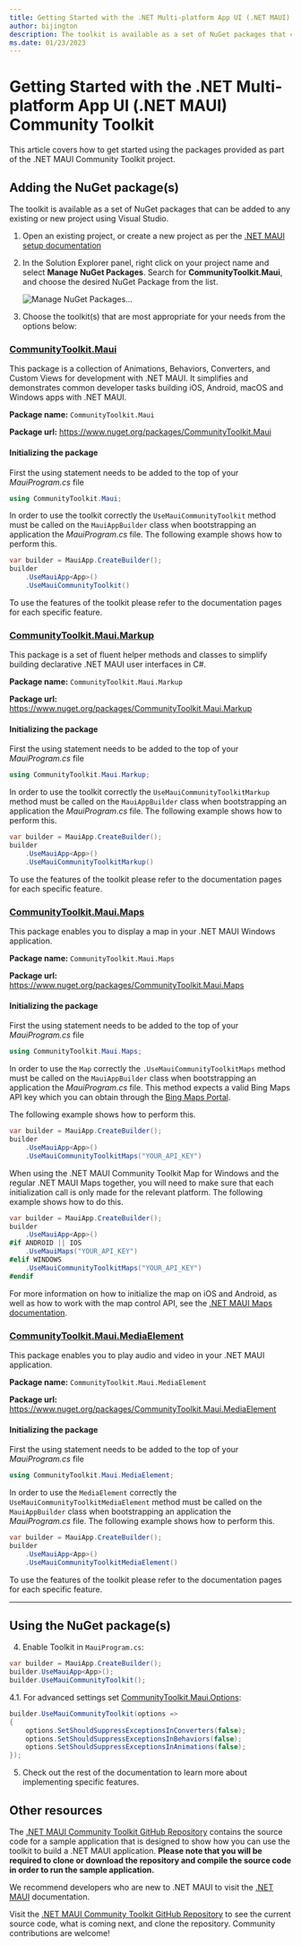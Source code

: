 ```yaml
---
title: Getting Started with the .NET Multi-platform App UI (.NET MAUI) Community Toolkit
author: bijington
description: The toolkit is available as a set of NuGet packages that can be added to any existing or new .NET MAUI project.
ms.date: 01/23/2023
---
```


# Getting Started with the .NET Multi-platform App UI (.NET MAUI) Community Toolkit

This article covers how to get started using the packages provided as part of the .NET MAUI Community Toolkit project.

## Adding the NuGet package(s)

The toolkit is available as a set of NuGet packages that can be added to any existing or new project using Visual Studio.

1. Open an existing project, or create a new project as per the [.NET MAUI setup documentation](/dotnet/maui/get-started/first-app)

2. In the Solution Explorer panel, right click on your project name and select **Manage NuGet Packages**. Search for **CommunityToolkit.Maui**, and choose the desired NuGet Package from the list.

    ![Manage NuGet Packages...](images/get-started/manage-nuget.png "Right click on the solution and select 'Manage NuGet Packages...'")

3. Choose the toolkit(s) that are most appropriate for your needs from the options below:

### [CommunityToolkit.Maui](#tab/CommunityToolkitMaui)

This package is a collection of Animations, Behaviors, Converters, and Custom Views for development with .NET MAUI. It simplifies and demonstrates common developer tasks building iOS, Android, macOS and Windows apps with .NET MAUI.

**Package name:** `CommunityToolkit.Maui`

**Package url:** https://www.nuget.org/packages/CommunityToolkit.Maui

#### Initializing the package

First the using statement needs to be added to the top of your *MauiProgram.cs* file

```csharp
using CommunityToolkit.Maui;
```

In order to use the toolkit correctly the `UseMauiCommunityToolkit` method must be called on the `MauiAppBuilder` class when bootstrapping an application the *MauiProgram.cs* file. The following example shows how to perform this.

```csharp
var builder = MauiApp.CreateBuilder();
builder
    .UseMauiApp<App>()
    .UseMauiCommunityToolkit()
```

To use the features of the toolkit please refer to the documentation pages for each specific feature.

### [CommunityToolkit.Maui.Markup](#tab/CommunityToolkitMauiMarkup)

This package is a set of fluent helper methods and classes to simplify building declarative .NET MAUI user interfaces in C#.

**Package name:** `CommunityToolkit.Maui.Markup`

**Package url:** https://www.nuget.org/packages/CommunityToolkit.Maui.Markup

#### Initializing the package

First the using statement needs to be added to the top of your *MauiProgram.cs* file

```csharp
using CommunityToolkit.Maui.Markup;
```

In order to use the toolkit correctly the `UseMauiCommunityToolkitMarkup` method must be called on the `MauiAppBuilder` class when bootstrapping an application the *MauiProgram.cs* file. The following example shows how to perform this.

```csharp
var builder = MauiApp.CreateBuilder();
builder
    .UseMauiApp<App>()
    .UseMauiCommunityToolkitMarkup()
```

To use the features of the toolkit please refer to the documentation pages for each specific feature.

### [CommunityToolkit.Maui.Maps](#tab/CommunityToolkitMauiMaps)

This package enables you to display a map in your .NET MAUI Windows application.

**Package name:** `CommunityToolkit.Maui.Maps`

**Package url:** https://www.nuget.org/packages/CommunityToolkit.Maui.Maps

#### Initializing the package

First the using statement needs to be added to the top of your *MauiProgram.cs* file

```csharp
using CommunityToolkit.Maui.Maps;
```

In order to use the `Map` correctly the `.UseMauiCommunityToolkitMaps` method must be called on the `MauiAppBuilder` class when bootstrapping an application the *MauiProgram.cs* file. This method expects a valid Bing Maps API key which you can obtain through the [Bing Maps Portal](https://www.bingmapsportal.com/).

The following example shows how to perform this.

```csharp
var builder = MauiApp.CreateBuilder();
builder
    .UseMauiApp<App>()
    .UseMauiCommunityToolkitMaps("YOUR_API_KEY")
```

When using the .NET MAUI Community Toolkit Map for Windows and the regular .NET MAUI Maps together, you will need to make sure that each initialization call is only made for the relevant platform. The following example shows how to do this.

```csharp
var builder = MauiApp.CreateBuilder();
builder
    .UseMauiApp<App>()
#if ANDROID || IOS
    .UseMauiMaps("YOUR_API_KEY")
#elif WINDOWS
    .UseMauiCommunityToolkitMaps("YOUR_API_KEY")
#endif
```

For more information on how to initialize the map on iOS and Android, as well as how to work with the map control API, see the [.NET MAUI Maps documentation](/dotnet/maui/user-interface/controls/map).

### [CommunityToolkit.Maui.MediaElement](#tab/CommunityToolkitMauiMediaElement)

This package enables you to play audio and video in your .NET MAUI application.

**Package name:** `CommunityToolkit.Maui.MediaElement`

**Package url:** https://www.nuget.org/packages/CommunityToolkit.Maui.MediaElement

#### Initializing the package

First the using statement needs to be added to the top of your *MauiProgram.cs* file

```csharp
using CommunityToolkit.Maui.MediaElement;
```

In order to use the `MediaElement` correctly the `UseMauiCommunityToolkitMediaElement` method must be called on the `MauiAppBuilder` class when bootstrapping an application the *MauiProgram.cs* file. The following example shows how to perform this.

```csharp
var builder = MauiApp.CreateBuilder();
builder
    .UseMauiApp<App>()
    .UseMauiCommunityToolkitMediaElement()
```

To use the features of the toolkit please refer to the documentation pages for each specific feature.

----

## Using the NuGet package(s)

4. Enable Toolkit in `MauiProgram.cs`:

```csharp
var builder = MauiApp.CreateBuilder();
builder.UseMauiApp<App>();
builder.UseMauiCommunityToolkit();
```

4.1. For advanced settings set [CommunityToolkit.Maui.Options](./options.md):

```csharp
builder.UseMauiCommunityToolkit(options =>
{
    options.SetShouldSuppressExceptionsInConverters(false);
    options.SetShouldSuppressExceptionsInBehaviors(false);
    options.SetShouldSuppressExceptionsInAnimations(false);
});
```

5. Check out the rest of the documentation to learn more about implementing specific features.

## Other resources

The [.NET MAUI Community Toolkit GitHub Repository](https://github.com/CommunityToolkit/Maui/tree/main/samples) contains the source code for a sample application that is designed to show how you can use the toolkit to build a .NET MAUI application. **Please note that you will be required to clone or download the repository and compile the source code in order to run the sample application.**

We recommend developers who are new to .NET MAUI to visit the [.NET MAUI](/dotnet/maui/) documentation.

Visit the [.NET MAUI Community Toolkit GitHub Repository](https://github.com/CommunityToolkit/Maui) to see the current source code, what is coming next, and clone the repository.  Community contributions are welcome!
